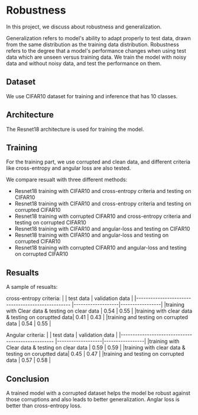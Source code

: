# Robustness
 In this project, we discuss about robustness and generalization.  

Generalization refers to model's ability to adapt properly to test data, drawn from the same distribution as the training 
data distribution. Robustness refers to the degree that a model's performance changes when using test data which are unseen versus training data.
We train the model with noisy data and without noisy data, and test the performance on them. 

## Dataset
We use CIFAR10 dataset for training and inference that has 10 classes.


## Architecture
The Resnet18 architecture is used for training the model. </br>


## Training
For the training part, we use corrupted and clean data, and different criteria like cross-entropy and angular loss are also tested.

We compare resualt with three different methods:
- Resnet18 training with CIFAR10 and cross-entropy criteria and testing on CIFAR10
- Resnet18 training with CIFAR10 and cross-entropy criteria and testing on corrupted CIFAR10
- Resnet18 training with corrupted CIFAR10 and cross-entropy criteria and testing on corrupted CIFAR10
- Resnet18 training with CIFAR10 and angular-loss and testing on CIFAR10
- Resnet18 training with CIFAR10 and angular-loss and testing on corrupted CIFAR10
- Resnet18 training with corrupted CIFAR10 and angular-loss and testing on corrupted CIFAR10


## Resualts

A sample of resualts:

 cross-entropy criteria:
 |                                                    |     test data     | validation data |
 |--------------------------------------------------  |-------------------|-----------------|
 |training with Clear data & testing on clear data    |      0.54         |       0.55      |
 |training with clear data & testing on coruptted data|      0.41         |       0.43      |
 |training and testing on corrupted data              |      0.54         |       0.55      |

 Angular criteria:
 |                                                    |     test data     | validation data |
 |--------------------------------------------------  |-------------------|-----------------|
 |training with Clear data & testing on clear data    |      0.59         |       0.59      |
 |training with clear data & testing on coruptted data|      0.45         |       0.47      |
 |training and testing on corrupted data              |      0.57         |       0.58      |

 ## Conclusion

 A trained model with a corrupted dataset helps the model be robust against those corruptions and also leads to better generalization.
Anglar loss is better than cross-entropy loss.

